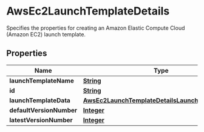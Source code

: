 

# AwsEc2LaunchTemplateDetails

 Specifies the properties for creating an Amazon Elastic Compute Cloud (Amazon EC2) launch template. 

## Properties

| Name | Type | Description | Notes |
|------------ | ------------- | ------------- | -------------|
|**launchTemplateName** | [**String**](String.md) |  |  [optional] |
|**id** | [**String**](String.md) |  |  [optional] |
|**launchTemplateData** | [**AwsEc2LaunchTemplateDetailsLaunchTemplateData**](AwsEc2LaunchTemplateDetailsLaunchTemplateData.md) |  |  [optional] |
|**defaultVersionNumber** | [**Integer**](Integer.md) |  |  [optional] |
|**latestVersionNumber** | [**Integer**](Integer.md) |  |  [optional] |




